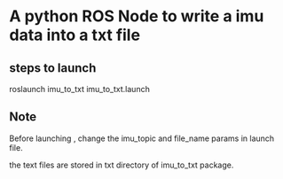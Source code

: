 # A python ROS Node to write a imu data into a txt file

## steps to launch

roslaunch imu_to_txt imu_to_txt.launch

## Note 

Before launching , change the imu_topic and file_name params in launch file.

the text files are stored in txt directory of imu_to_txt package.